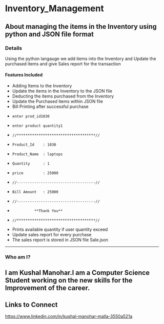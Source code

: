 # Inventory_Management
About managing the items in the Inventory using python and JSON file format
-----------------------------------------------------------------------------
### Details
Using the python langauge we add items into the Inventory and Update the purchased items and give Sales report for the transaction
#### Features Included
* Adding Items to the Inventory 
* Update the items in the Inventory to the JSON file
* Deducting the items purchased from the Inventory 
* Update the Purchased items within JSON file
* Bill Printing after successful purchase
-     enter prod_id1030
-     enter product quantity1
-     //************************************//
-     Product_Id    : 1030
-     Product_Name  : laptops
-     Quantity      : 1
-     price         : 25000
-     //------------------------------------//
-     Bill Amount   : 25000
-     //------------------------------------//
-               **Thank You**                     
-     //************************************//
* Prints available quantity if user quantity exceed
* Update sales report for every purchase
* The sales report is stored in JSON file Sale.json
---------------------------------------------------------------------
### Who am I?
I am Kushal Manohar.I am a Computer Science Student working on the new skills for the Improvement of the career.
---------------------------------------------------------------------
## Links to Connect
https://www.linkedin.com/in/kushal-manohar-malla-3550a521a

